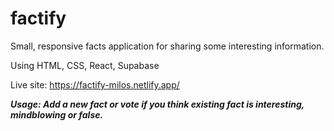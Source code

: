 # factify

Small, responsive facts application for sharing some interesting information.<br>

Using HTML, CSS, React, Supabase<br>

Live site: https://factify-milos.netlify.app/ <br>

***Usage: Add a new fact or vote if you think existing fact is interesting, mindblowing or false.***
